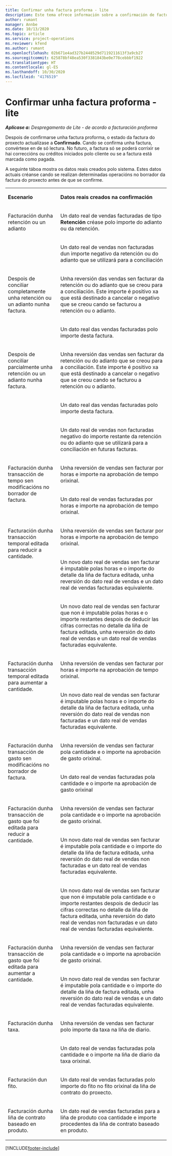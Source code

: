 ```yaml
---
title: Confirmar unha factura proforma - lite
description: Este tema ofrece información sobre a confirmación de facturas proforma en Project Operations.
author: rumant
manager: Annbe
ms.date: 10/13/2020
ms.topic: article
ms.service: project-operations
ms.reviewer: kfend
ms.author: rumant
ms.openlocfilehash: 02b671e4ad327b2448529d7119211613f3a9cb27
ms.sourcegitcommit: 625878bf48ea530f3381843be0e778cebbbf1922
ms.translationtype: HT
ms.contentlocale: gl-ES
ms.lasthandoff: 10/30/2020
ms.locfileid: "4176519"
---
```

# <a name="confirm-a-proforma-invoice---lite"></a>Confirmar unha factura proforma - lite

_**Aplícase a:** Despregamento de Lite - de acordo a facturación proforma_


Despois de confirmarse unha factura proforma, o estado da factura do proxecto actualízase a **Confirmado**. Cando se confirma unha factura, convértese en de só lectura. No futuro, a factura só se poderá corrixir se hai correccións ou créditos iniciados polo cliente ou se a factura está marcada como pagada.

A seguinte táboa mostra os datos reais creados polo sistema. Estes datos actuais créanse cando se realizan determinadas operacións no borrador da factura do proxecto antes de que se confirme.

<table border="0" cellspacing="0" cellpadding="0">
    <tbody>
        <tr>
            <td width="216" valign="top">
                <p>
                    <strong>Escenario</strong>
                </p>
            </td>
            <td width="808" valign="top">
                <p>
                    <strong>Datos reais creados na confirmación</strong>
                </p>
            </td>
        </tr>
        <tr>
            <td width="216" rowspan="2" valign="top">
                <p>
Facturación dunha retención ou un adianto </p>
            </td>
            <td width="408" valign="top">
                <p>
Un dato real de vendas facturadas de tipo <strong>Retención</strong> créase polo importe do adianto ou da retención.
                </p>
            </td>
        </tr>
        <tr>
            <td width="408" valign="top">
                <p>
Un dato real de vendas non facturadas dun importe negativo da retención ou do adianto que se utilizará para a conciliación
                </p>
            </td>
        </tr>
        <tr>
            <td width="216" rowspan="2" valign="top">
                <p>
Despois de conciliar completamente unha retención ou un adianto nunha factura.
                </p>
            </td>
            <td width="408" valign="top">
                <p>
Unha reversión das vendas sen facturar da retención ou do adianto que se creou para a conciliación. Este importe é positivo xa que está destinado a cancelar o negativo que se creou cando se facturou a retención ou o adianto.
                </p>
            </td>
        </tr>
        <tr>
            <td width="408" valign="top">
                <p>
Un dato real das vendas facturadas polo importe desta factura.
                </p>
            </td>
        </tr>
        <tr>
            <td width="216" rowspan="3" valign="top">
                <p>
Despois de conciliar parcialmente unha retención ou un adianto nunha factura.
                </p>
            </td>
            <td width="408" valign="top">
                <p>
Unha reversión das vendas sen facturar da retención ou do adianto que se creou para a conciliación. Este importe é positivo xa que está destinado a cancelar o negativo que se creou cando se facturou a retención ou o adianto.
                </p>
            </td>
        </tr>
        <tr>
            <td width="408" valign="top">
                <p>
Un dato real das vendas facturadas polo importe desta factura.
                </p>
            </td>
        </tr>
        <tr>
            <td width="408" valign="top">
                <p>
Un dato real de vendas non facturadas negativo do importe restante da retención ou do adianto que se utilizará para a conciliación en futuras facturas.
                </p>
            </td>
        </tr>
        <tr>
            <td width="216" rowspan="2" valign="top">
                <p>
Facturación dunha transacción de tempo sen modificacións no borrador de factura.
                </p>
            </td>
            <td width="408" valign="top">
                <p>
Unha reversión de vendas sen facturar por horas e importe na aprobación de tempo orixinal.
                </p>
            </td>
        </tr>
        <tr>
            <td width="408" valign="top">
                <p>
Un dato real de vendas facturadas por horas e importe na aprobación de tempo orixinal.
                </p>
            </td>
        </tr>
        <tr>
            <td width="216" rowspan="3" valign="top">
                <p>
Facturación dunha transacción temporal editada para reducir a cantidade.
                </p>
            </td>
            <td width="408" valign="top">
                <p>
Unha reversión de vendas sen facturar por horas e importe na aprobación de tempo orixinal.
                </p>
            </td>
        </tr>
        <tr>
            <td width="408" valign="top">
                <p>
Un novo dato real de vendas sen facturar é imputable polas horas e o importe do detalle da liña de factura editada, unha reversión do dato real de vendas e un dato real de vendas facturadas equivalente.
                </p>
            </td>
        </tr>
        <tr>
            <td width="408" valign="top">
                <p>
Un novo dato real de vendas sen facturar que non é imputable polas horas e o importe restantes despois de deducir las cifras correctas no detalle da liña de factura editada, unha reversión do dato real de vendas e un dato real de vendas facturadas equivalente.
                </p>
            </td>
        </tr>
        <tr>
            <td width="216" rowspan="2" valign="top">
                <p>
Facturación dunha transacción temporal editada para aumentar a cantidade.
                </p>
            </td>
            <td width="408" valign="top">
                <p>
Unha reversión de vendas sen facturar por horas e importe na aprobación de tempo orixinal.
                </p>
            </td>
        </tr>
        <tr>
            <td width="408" valign="top">
                <p>
Un novo dato real de vendas sen facturar é imputable polas horas e o importe do detalle da liña de factura editada, unha reversión do dato real de vendas non facturadas e un dato real de vendas facturadas equivalente.
                </p>
            </td>
        </tr>
        <tr>
            <td width="216" rowspan="2" valign="top">
                <p>
Facturación dunha transacción de gasto sen modificacións no borrador de factura.
                </p>
            </td>
            <td width="408" valign="top">
                <p>
Unha reversión de vendas sen facturar pola cantidade e o importe na aprobación de gasto orixinal.
                </p>
            </td>
        </tr>
        <tr>
            <td width="408" valign="top">
                <p>
Un dato real de vendas facturadas pola cantidade e o importe na aprobación de gasto orixinal </p>
            </td>
        </tr>
        <tr>
            <td width="216" rowspan="3" valign="top">
                <p>
Facturación dunha transacción de gasto que foi editada para reducir a cantidade.
                </p>
            </td>
            <td width="408" valign="top">
                <p>
Unha reversión de vendas sen facturar pola cantidade e o importe na aprobación de gasto orixinal.
                </p>
            </td>
        </tr>
        <tr>
            <td width="408" valign="top">
                <p>
Un novo dato real de vendas sen facturar é imputable pola cantidade e o importe do detalle da liña de factura editada, unha reversión do dato real de vendas non facturadas e un dato real de vendas facturadas equivalente.
                </p>
            </td>
        </tr>
        <tr>
            <td width="408" valign="top">
                <p>
Un novo dato real de vendas sen facturar que non é imputable pola cantidade e o importe restantes despois de deducir las cifras correctas no detalle da liña de factura editada, unha reversión do dato real de vendas non facturadas e un dato real de vendas facturadas equivalente.
                </p>
            </td>
        </tr>
        <tr>
            <td width="216" rowspan="2" valign="top">
                <p>
Facturación dunha transacción de gasto que foi editada para aumentar a cantidade.
                </p>
            </td>
            <td width="408" valign="top">
                <p>
Unha reversión de vendas sen facturar pola cantidade e o importe na aprobación de gasto orixinal.
                </p>
            </td>
        </tr>
        <tr>
            <td width="408" valign="top">
                <p>
Un novo dato real de vendas sen facturar é imputable pola cantidade e o importe do detalle da liña de factura editada, unha reversión do dato real de vendas e un dato real de vendas facturadas equivalente. 
                </p>
            </td>
        </tr>
        <tr>
            <td width="216" rowspan="2" valign="top">
                <p>
Facturación dunha taxa.
                </p>
            </td>
            <td width="408" valign="top">
                <p>
Unha reversión de vendas sen facturar polo importe da taxa na liña de diario.
                </p>
            </td>
        </tr>
        <tr>
            <td width="408" valign="top">
                <p>
Un dato real de vendas facturadas pola cantidade e o importe na liña de diario da taxa orixinal.
                </p>
            </td>
        </tr>
        <tr>
            <td width="216" valign="top">
                <p>
Facturación dun fito.
                </p>
            </td>
            <td width="408" valign="top">
                <p>
Un dato real de vendas facturadas polo importe do fito no fito orixinal da liña de contrato do proxecto.
                </p>
            </td>
        </tr>
        <tr>
            <td width="216" valign="top">
                <p>
Facturación dunha liña de contrato baseado en produto.
                </p>
            </td>
            <td width="408" valign="top">
                <p>
Un dato real de vendas facturadas para a liña de produto coa cantidade e importe procedentes da liña de contrato baseado en produto.
                </p>
            </td>
        </tr>
    </tbody>
</table>


[!INCLUDE[footer-include](../../includes/footer-banner.md)]